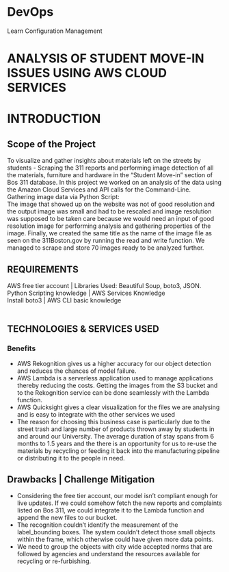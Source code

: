 # DevOps
Learn Configuration Management 
# ANALYSIS OF STUDENT MOVE-IN ISSUES USING AWS CLOUD SERVICES <br>

# INTRODUCTION <br>

## Scope of the Project <br>
To visualize and gather insights about materials left on the streets by students - Scraping the 311 reports and performing image detection of all the materials, furniture and hardware in the “Student Move-in” section of Bos 311 database. In this project we worked on an analysis of the data using the Amazon Cloud Services and API calls for the Command-Line. 
<br>
Gathering image data via Python Script:<br> 
The image that showed up on the website was not of good resolution and the output image was small and had to be rescaled and image resolution was supposed to be taken care because we would need an input of good resolution image for performing analysis and gathering properties of the image. Finally, we created the same title as the name of the image file as seen on the 311Boston.gov by running the read and write function. We managed to scrape and store 70 images ready to be analyzed further.
<br>
## REQUIREMENTS <br>
AWS free tier account | Libraries Used: Beautiful Soup, boto3, JSON. <br>
Python Scripting knowledge | AWS Services Knowledge <br>
Install boto3 | AWS CLI basic knowledge <br>
<br>


## TECHNOLOGIES & SERVICES USED <br>
### Benefits <br>
<ul>
<li>AWS Rekognition gives us a higher accuracy for our object detection and reduces the chances of model failure.
<br></li>

<li>AWS Lambda is a serverless application used to manage applications thereby reducing the costs. Getting the images from the S3 bucket and to the Rekognition service can be done seamlessly with the Lambda function. 
<br></li>

<li>AWS Quicksight gives a clear visualization for the files we are analysing and is easy to integrate with the other services we used 
<br></li>

<li>The reason for choosing this business case is particularly due to the street trash and large number of products thrown away by students in and around our University. The average duration of stay spans from 6 months to 1.5 years and the there is an opportunity for us to re-use the materials by recycling or feeding it back into the manufacturing pipeline or distributing it to the people in need.<br></li>
</ul>

## Drawbacks | Challenge Mitigation <br>
<ul>
<li>Considering the free tier account, our model isn’t compliant enough for live updates. If we could somehow fetch the new reports and complaints listed on Bos 311, we could integrate it to the Lambda function and append the new files to our bucket. <br></li>
<li>The recognition couldn’t identify the measurement of the label_bounding boxes. The system couldn’t detect those small objects within the frame, which otherwise could have given more data points.<br></li>
<li>We need to group the objects with city wide accepted norms that are followed by agencies and understand the resources available for recycling or re-furbishing.<br></li>
</ul>
